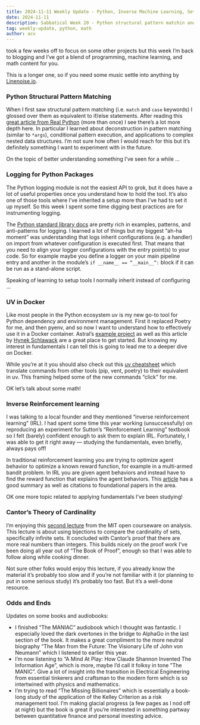 ```yaml
---
title: 2024-11-11 Weekly Update - Python, Inverse Machine Learning, Set Cardinality
date: 2024-11-11
description: Sabbatical Week 20 - Python structural pattern matchin and package logging, uv in Docker, inverse reinforcement learning, and Cantor's theory of cardinality
tag: weekly-update, python, math
author: acv
---
```


took a few weeks off to focus on some other projects but this week I’m back to blogging and I’ve got a blend of programming, machine learning, and math content for you.

This is a longer one, so if you need some music settle into anything by [Linenoise.io](https://linenoise.io/).

### Python Structural Pattern Matching

When I first saw structural pattern matching (i.e. `match` and `case` keywords) I glossed over them as equivalent to if/else statements. After reading this [great article from Real Python](https://realpython.com/structural-pattern-matching/#finding-practical-uses-for-pattern-matching) (more than once) I see there’s a lot more depth here. In particular I learned about deconstruction in pattern matching (similar to `*args`), conditional pattern execution, and applications to complex nested data structures. I’m not sure how often I would reach for this but it’s definitely something I want to experiment with in the future.

On the topic of better understanding something I’ve seen for a while …

### Logging for Python Packages

The Python logging module is not the easiest API to grok, but it does have a lot of useful properties once you understand how to hold the tool. It’s also one of those tools where I’ve inherited a setup more than I’ve had to set it up myself. So this week I spent some time digging best practices are for instrumenting logging.

The [Python standard library docs](https://docs.python.org/3/howto/logging.html#configuring-logging-for-a-library) are pretty rich in examples, patterns, and anti-patterns for logging. I learned a lot of things but my biggest “ah-ha moment” was understanding that logs inherit configurations (e.g. a handler) on import from whatever configuration is executed first. That means that you need to align your logger configurations with the entry point(s) to your code. So for example maybe you define a logger on your main pipeline entry and another in the module’s `if __name__ == ”__main__”:` block if it can be run as a stand-alone script.

Speaking of learning to setup tools I normally inherit instead of configuring …

### UV in Docker

Like most people in the Python ecosystem uv is my new go-to tool for Python dependency and environment management. First it replaced Poetry for me, and then pyenv, and so now I want to understand how to effectively use it in a Docker container. Astral’s [example project](https://github.com/astral-sh/uv-docker-example) as well as this article by [Hynek Schlawack](https://hynek.me/articles/docker-uv/) are a great place to get started. But knowing my interest in fundamentals I can tell this is going to lead me to a deeper dive on Docker.

While you’re at it you should also check out this [uv cheatsheet](https://bsky.app/profile/brohrer.bsky.social/post/3l7lkivbsia2m) which translate commands from other tools (pip, vent, poetry) to their equivalent in uv. This framing helped some of the new commands “click” for me.

OK let’s talk about some math!

### Inverse Reinforcement learning

I was talking to a local founder and they mentioned “inverse reinforcement learning” (IRL). I had spent some time this year working (unsuccessfully) on reproducing an experiment for Sutton’s “Reinforcement Learning” textbook so I felt (barely) confident enough to ask them to explain IRL. Fortunately, I was able to get it right away — studying the fundamentals, even briefly, always pays off!

In traditional reinforcement learning you are trying to optimize agent behavior to optimize a known reward function, for example in a multi-armed bandit problem. In IRL you are given agent behaviors and instead have to find the reward function that explains the agent behaviors. This [article](https://thegradient.pub/learning-from-humans-what-is-inverse-reinforcement-learning/) has a good summary as well as citations to foundational papers in the area.

OK one more topic related to applying fundamentals I’ve been studying!

### Cantor’s Theory of Cardinality

I’m enjoying this [second lecture](https://youtu.be/9_xG0AGRa-w?si=RZvyNmB7eKzeutQr) from the MIT open courseware on analysis. This lecture is about using bijections to compare the cardinality of sets, specifically infinite sets. It concluded with Cantor’s proof that there are more real numbers than integers. This builds nicely on the proof work I’ve been doing all year out of “The Book of Proof”, enough so that I was able to follow along while cooking dinner.

Not sure other folks would enjoy this lecture, if you already know the material it’s probably too slow and if you’re not familiar with it (or planning to put in some serious study) it’s probably too fast. But it’s a well-done resource.

### Odds and Ends

Updates on some books and audiobooks:

- I finished “The MANIAC” audiobook which I thought was fantastic. I especially loved the dark overtones in the bridge to AlphaGo in the last section of the book. It makes a great compliment to the more neutral biography “The Man from the Future: The Visionary Life of John von Neumann” which I listened to earlier this year.
- I’m now listening to “A Mind At Play: How Claude Shannon Invented The Information Age”, which is more, maybe I’d call it folksy in tone ”The MANIC”. Give a lot of insight into the transition in Electrical Engineering from essential tinkerers and craftsman to the modern form which is so intertwined with physics and mathematics.
- I’m trying to read “The Missing Billionaires” which is essentially a book-long study of the application of the Kelley Criterion as a risk management tool. I’m making glacial progress (a few pages as I nod off at night) but the book is great if you’re interested in something partway between quantitative finance and personal investing advice.
